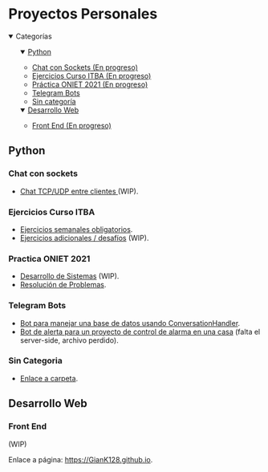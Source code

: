 # Proyectos Personales

<details open>
<summary>Categorías</summary>
<ul>
    <details open>
    <summary><a href="#python">Python</a></summary>
    <ul>
        <li><a href="#chat-con-sockets">Chat con Sockets (En progreso)</a></li>
        <li><a href="#ejercicios-curso-itba">Ejercicios Curso ITBA (En progreso)</a></li>
        <li><a href="#practica-oniet-2021">Práctica ONIET 2021 (En progreso)</a></li>
        <li><a href="#telegram-bots">Telegram Bots</a></li>
        <li><a href="#sin-categoria">Sin categoría</a></li>
    </ul>
    </details>
    <details open>
    <summary><a href="#desarrollo-web">Desarrollo Web</a></summary>
    <ul>
        <li><a href="#front-end">Front End (En progreso)</a></li>
    </ul>
    </details>
</ul>
</details>

## Python

### Chat con sockets

- [Chat TCP/UDP entre clientes ](./Python/Chat%20Socket) (WIP).

### Ejercicios Curso ITBA

- [Ejercicios semanales obligatorios](./Python/ITBA%20Introductorio%20de%20Python/Obligatorios).
- [Ejercicios adicionales / desafíos](./Python/ITBA%20Introductorio%20de%20Python/Extra) (WIP).

### Practica ONIET 2021

- [Desarrollo de Sistemas](./Python/Resoluciones%20ONIET%202021/Desarrollo%20de%20Sistemas) (WIP).
- [Resolución de Problemas](./Python/Resoluciones%20ONIET%202021/Resolucion%20de%20Problemas).

### Telegram Bots

- [Bot para manejar una base de datos usando ConversationHandler](./Python/Telegram%20Bots/BotConverPython.py).
- [Bot de alerta para un proyecto de control de alarma en una casa](./Python/Telegram%20Bots/TeleBot) (falta el server-side, archivo perdido).

### Sin Categoria

- [Enlace a carpeta](./Python/Sin%20Categoría).

## Desarrollo Web

### Front End

(WIP)

Enlace a página: https://GianK128.github.io.
